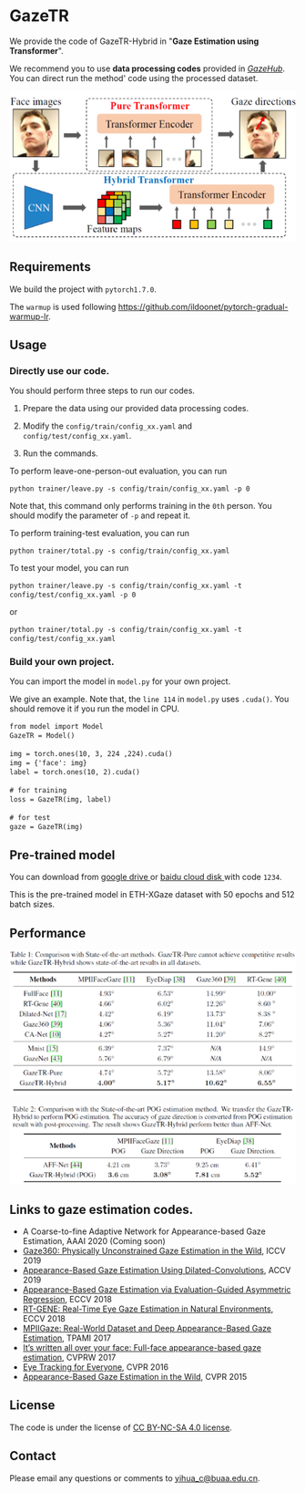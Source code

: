 # GazeTR

We provide the code of GazeTR-Hybrid in "**Gaze Estimation using Transformer**".

We recommend you to use **data processing codes** provided in <a href="http://phi-ai.org/GazeHub/" target="_blank">*GazeHub*</a>.
You can direct run the method' code using the processed dataset.

<div align=center> <img src="src/overview.png"> </div>

## Requirements
We build the project with `pytorch1.7.0`.

The `warmup` is used following <a href="http://phi-ai.org/GazeHub/" target="_blank">https://github.com/ildoonet/pytorch-gradual-warmup-lr</a>.

## Usage
### Directly use our code.

You should perform three steps to run our codes.

1. Prepare the data using our provided data processing codes.

2. Modify the `config/train/config_xx.yaml` and `config/test/config_xx.yaml`.

3. Run the commands.

To perform leave-one-person-out evaluation, you can run

```
python trainer/leave.py -s config/train/config_xx.yaml -p 0
```
Note that, this command only performs training in the `0th` person. You should modify the parameter of `-p` and repeat it.

To perform training-test evaluation, you can run

```
python trainer/total.py -s config/train/config_xx.yaml    
```

To test your model, you can run
```
python trainer/leave.py -s config/train/config_xx.yaml -t config/test/config_xx.yaml -p 0
```
or
```
python trainer/total.py -s config/train/config_xx.yaml -t config/test/config_xx.yaml
```

### Build your own project.
You can import the model in `model.py` for your own project.

We give an example. Note that, the `line 114` in `model.py` uses `.cuda()`. You should remove it if you run the model in CPU.
```
from model import Model
GazeTR = Model()

img = torch.ones(10, 3, 224 ,224).cuda()
img = {'face': img}
label = torch.ones(10, 2).cuda()

# for training
loss = GazeTR(img, label)

# for test
gaze = GazeTR(img)
```

## Pre-trained model
You can download from <a href="https://drive.google.com/file/d/1WEiKZ8Ga0foNmxM7xFabI4D5ajThWAWj/view?usp=sharing" target="_blank"> google drive </a> or <a href="https://pan.baidu.com/s/1GEbjbNgXvVkisVWGtTJm7g" target="_blank"> baidu cloud disk </a> with code `1234`. 
  
This is the pre-trained model in ETH-XGaze dataset with 50 epochs and 512 batch sizes. 

## Performance
![ComparisonA](src/ComparisonA.png)

![ComparisonB](src/ComparisonB.png)


## Links to gaze estimation codes.

- A Coarse-to-fine Adaptive Network for Appearance-based Gaze Estimation, AAAI 2020 (Coming soon)
- [Gaze360: Physically Unconstrained Gaze Estimation in the Wild](https://github.com/yihuacheng/Gaze360), ICCV 2019
- [Appearance-Based Gaze Estimation Using Dilated-Convolutions](https://github.com/yihuacheng/Dilated-Net), ACCV 2019
- [Appearance-Based Gaze Estimation via Evaluation-Guided Asymmetric Regression](https://github.com/yihuacheng/ARE-GazeEstimation), ECCV 2018
- [RT-GENE: Real-Time Eye Gaze Estimation in Natural Environments](https://github.com/yihuacheng/RT-Gene), ECCV 2018
- [MPIIGaze: Real-World Dataset and Deep Appearance-Based Gaze Estimation](https://github.com/yihuacheng/Gaze-Net), TPAMI 2017
- [It’s written all over your face: Full-face appearance-based gaze estimation](https://github.com/yihuacheng/Full-face), CVPRW 2017
- [Eye Tracking for Everyone](https://github.com/yihuacheng/Itracker), CVPR 2016
- [Appearance-Based Gaze Estimation in the Wild](https://github.com/yihuacheng/Mnist), CVPR 2015

## License
The code is under the license of [CC BY-NC-SA 4.0 license](https://creativecommons.org/licenses/by-nc-sa/4.0/).

## Contact 
Please email any questions or comments to yihua_c@buaa.edu.cn.
